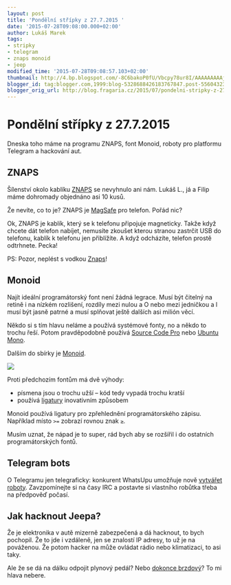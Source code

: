 ```yaml
---
layout: post
title: 'Pondělní střípky z 27.7.2015 '
date: '2015-07-28T09:08:00.000+02:00'
author: Lukáš Marek
tags:
- stripky
- telegram
- znaps monoid
- jeep
modified_time: '2015-07-28T09:08:57.103+02:00'
thumbnail: http://4.bp.blogspot.com/-8C6bakoP0fU/Vbcpy78ur8I/AAAAAAAAAjc/7tYfuM0YSYM/s72-c/Screen%2BShot%2B2015-07-28%2Bat%2B09.05.21.png
blogger_id: tag:blogger.com,1999:blog-5328688426183767847.post-5560432340063782336
blogger_orig_url: http://blog.fragaria.cz/2015/07/pondelni-stripky-z-2772015.html
---
```


# Pondělní střípky z 27.7.2015

Dneska toho máme na programu ZNAPS, font Monoid, roboty pro platformu
Telegram a hackování aut.

<span id="more"></span>

## ZNAPS

Šílenství okolo kablíku
[ZNAPS](https://www.kickstarter.com/projects/1041610927/znaps-the-9-magnetic-adapter-for-your-mobile-devic)
se nevyhnulo ani nám. Lukáš L., já a Filip máme dohromady objednáno asi
10 kusů.

Že nevíte, co to je? ZNAPS je
[MagSafe](https://cs.wikipedia.org/wiki/MagSafe) pro telefon. Pořád nic?

Ok, ZNAPS je kablík, který se k telefonu připojuje magneticky. Takže
když chcete dát telefon nabíjet, nemusíte zkoušet kterou stranou
zastrčit USB do telefonu, kablík k telefonu jen přiblížíte. A když
odcházíte, telefon prostě odtrhnete. Pecka\!

PS: Pozor, neplést s vodkou
[Znaps](http://www.znaps.com/products/vodka/pure-lake-getaway/)\!

## Monoid

Najít ideální programátorský font není žádná legrace. Musí být čitelný
na retině i na nízkém rozlišení, rozdíly mezi nulou a O nebo mezi
jedničkou a l musí být jasně patrné a musí splňovat ještě dalších asi
milión věcí.

Někdo si s tím hlavu neláme a používá systémové fonty, no a někdo to
trochu řeší. Potom pravděpodobně používá [Source Code
Pro](http://adobe-fonts.github.io/source-code-pro/) nebo [Ubuntu
Mono](http://font.ubuntu.com/#charset-mono-regular).

Dalším do sbírky je
[Monoid](http://larsenwork.com/monoid/).

[![](http://4.bp.blogspot.com/-8C6bakoP0fU/Vbcpy78ur8I/AAAAAAAAAjc/7tYfuM0YSYM/s640/Screen%2BShot%2B2015-07-28%2Bat%2B09.05.21.png)](http://4.bp.blogspot.com/-8C6bakoP0fU/Vbcpy78ur8I/AAAAAAAAAjc/7tYfuM0YSYM/s1600/Screen%2BShot%2B2015-07-28%2Bat%2B09.05.21.png)

Proti předchozím fontům má dvě výhody:

  - písmena jsou o trochu užší – kód tedy vypadá trochu kratší
  - používá
    [ligatury](https://en.wikipedia.org/wiki/Typographic_ligature)
    inovativním způsobem

Monoid používá ligatury pro zpřehlednění programátorského zápisu.
Například místo `>=` zobrazí rovnou znak `≥`.

Musím uznat, že nápad je to super, rád bych aby se rozšířil i do
ostatních programátorských fontů.

## Telegram bots

O Telegramu jen telegraficky: konkurent WhatsUpu umožňuje nově [vytvářet
roboty](https://telegram.org/blog/bot-revolution). Zavzpomínejte si na
časy IRC a postavte si vlastního robůtka třeba na předpověď počasí.

## Jak hacknout Jeepa?

Že je elektronika v autě mizerně zabezpečená a dá hacknout, to bych
pochopil. Že to jde i vzdáleně, jen se znalostí IP adresy, to už je na
pováženou. Že potom hacker na může ovládat rádio nebo klimatizaci, to
asi taky.

Ale že se dá na dálku odpojit plynový pedál? Nebo [dokonce
brzdový](http://www.wired.com/2015/07/hackers-remotely-kill-jeep-highway/)?
To mi hlava nebere.
